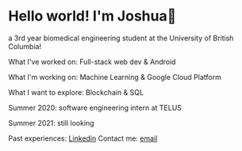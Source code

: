 # Hello world! I'm Joshua👋

a 3rd year biomedical engineering student at the University of British Columbia!


What I've worked on: Full-stack web dev & Android

What I'm working on: Machine Learning & Google Cloud Platform

What I want to explore: Blockchain & SQL


Summer 2020: software engineering intern at TELUS

Summer 2021: still looking


Past experiences: [Linkedin](https://linkedin.com/in/joshparksj)
Contact me: [email](joshuaparksj@gmail.com)
